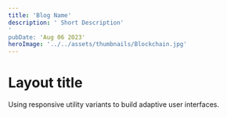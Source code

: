 ```yaml
---
title: 'Blog Name'
description: ' Short Description'
'
pubDate: 'Aug 06 2023' 
heroImage: '../../assets/thumbnails/Blockchain.jpg'
---
```


# Layout title

Using responsive utility variants to build adaptive user interfaces.